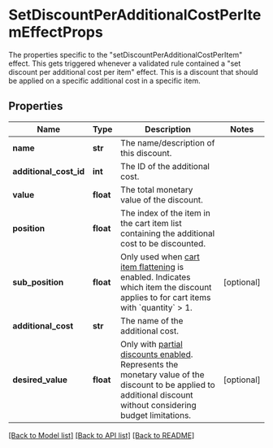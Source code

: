 # SetDiscountPerAdditionalCostPerItemEffectProps

The properties specific to the \"setDiscountPerAdditionalCostPerItem\" effect. This gets triggered whenever a validated rule contained a \"set discount per additional cost per item\" effect. This is a discount that should be applied on a specific additional cost in a specific item.
## Properties
Name | Type | Description | Notes
------------ | ------------- | ------------- | -------------
**name** | **str** | The name/description of this discount. | 
**additional_cost_id** | **int** | The ID of the additional cost. | 
**value** | **float** | The total monetary value of the discount. | 
**position** | **float** | The index of the item in the cart item list containing the additional cost to be discounted. | 
**sub_position** | **float** | Only used when [cart item flattening](https://docs.talon.one/docs/product/campaigns/campaign-evaluation/#flattened-cart-items) is enabled. Indicates which item the discount applies to for cart items with &#x60;quantity&#x60; &gt; 1.  | [optional] 
**additional_cost** | **str** | The name of the additional cost. | 
**desired_value** | **float** | Only with [partial discounts enabled](https://docs.talon.one/docs/product/campaigns/campaign-evaluation/#partial-discounts). Represents the monetary value of the discount to be applied to additional discount without considering budget limitations.  | [optional] 

[[Back to Model list]](../README.md#documentation-for-models) [[Back to API list]](../README.md#documentation-for-api-endpoints) [[Back to README]](../README.md)



